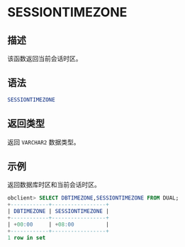 SESSIONTIMEZONE 
====================================



描述 
-----------------------

该函数返回当前会话时区。

语法 
-----------------------

```sql
SESSIONTIMEZONE
```



返回类型 
-------------------------

返回 `VARCHAR2` 数据类型。

示例 
-----------------------

返回数据库时区和当前会话时区。

```sql
obclient> SELECT DBTIMEZONE,SESSIONTIMEZONE FROM DUAL;
+------------+-----------------+
| DBTIMEZONE | SESSIONTIMEZONE |
+------------+-----------------+
| +00:00     | +08:00          |
+------------+-----------------+
1 row in set
```


